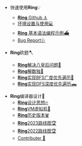 * 快速使用**Ring**💡
  - [**Ring** Github ⚓️](https://github.com/GeneralSandman/Ring)
  - [环境设置与使用💻](./markdown/Ring使用/环境设置.md)
  - [**Ring** 基本语法编程示例⛴](./markdown/Ring使用/Ring基本语法编程示例.md)
  - [Bug Report🩺](./markdown/Ring使用/bug-report.md)

* **Ring**砍题🪓
  - [**Ring**解决八皇后问题👸](./markdown/Ring砍题/八皇后问题.md)
  - [**Ring**解数独📝](./markdown/Ring砍题/数独.md)
  - [**Ring**实现BFS广度优先遍历🚗](./markdown/Ring砍题/BFS广度优先遍历.md)
  - [**Ring**实现DFS深度优先遍历🛻](./markdown/Ring砍题/DFS深度优先遍历.md)
  

- **Ring**编译器设计🔨
  - [**Ring**设计思想🔥](./markdown/Ring编译器设计/Ring设计思想.md)
  - [**Ring**VM虚拟机🚀](./markdown/Ring编译器设计/Ring虚拟机.md)
  - [**Ring**历史版本🗑](./markdown/Ring编译器设计/Ring历史版本.md)
  - [**Ring**2023路线图🏆](./markdown/Ring编译器设计/Ring-2023路线图.md)
  - [**Ring**2022路线图🏆](./markdown/Ring编译器设计/Ring-2022路线图.md)
  - [Contributer    🧠](./markdown/Ring编译器设计/Ringcontributer.md)